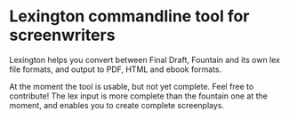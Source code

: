 Lexington commandline tool for screenwriters
============================================

Lexington helps you convert between Final Draft, Fountain and its own lex file formats, and output to PDF, HTML and ebook formats.

At the moment the tool is usable, but not yet complete. Feel free to contribute! The lex input is more complete than the fountain one at the moment, and enables you to create complete screenplays.
